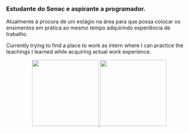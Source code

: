 ### Estudante do Senac e aspirante a programador.


Atualmente à procura de um estágio na área para que possa colocar os ensimentos em prática ao mesmo tempo adquirindo experiência de trabalho.


Currently trying to find a place to work as intern where I can practice the teachings I learned while acquiring actual work experience.
<div align="center">
  <a href="https://github.com/rogergabrielsantos">
  <img height="180em" src="https://github-readme-stats.vercel.app/api?username=Thiago Henrique&show_icons=true&theme=dracula&include_all_commits=true&count_private=true"/>
  <img height="180em" src="https://github-readme-stats.vercel.app/api/top-langs/?username=Thiago Henrique&layout=compact&langs_count=7&theme=dracula"/>
</div>
